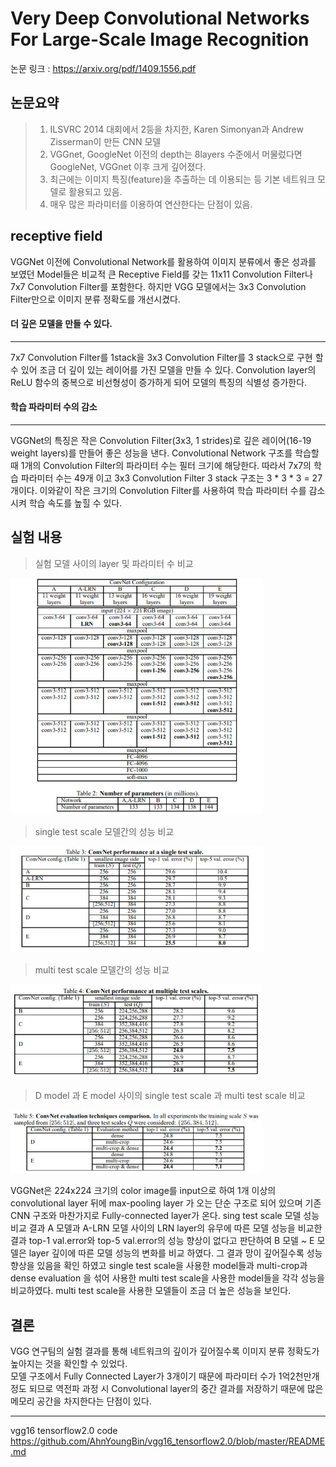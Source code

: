 Very Deep Convolutional Networks For Large-Scale Image Recognition
============================================================================
논문 링크 : <https://arxiv.org/pdf/1409.1556.pdf>   
   
   
   
논문요약
--------
>1. ILSVRC 2014 대회에서 2등을 차지한, Karen Simonyan과 Andrew Zisserman이 만든 CNN 모델
>2. VGGnet, GoogleNet 이전의 depth는 8layers 수준에서 머물렀다면 GoogleNet, VGGnet 이후 크게 깊어졌다. 
>3. 최근에는 이미지 특징(feature)을 추출하는 데 이용되는 등 기본 네트워크 모델로 활용되고 있음.
>4. 매우 많은 파라미터를 이용하여 연산한다는 단점이 있음.

receptive field
---------------
VGGNet 이전에 Convolutional Network를 활용하여 이미지 분류에서 좋은 성과를 보였던 Model들은 비교적 큰 Receptive Field를 갖는 11x11 Convolution Filter나 7x7 Convolution Filter를 포함한다. 하지만 VGG 모델에서는 3x3 Convolution Filter만으로 이미지 분류 정확도를 개선시켰다.   

#### 더 깊은 모델을 만들 수 있다.
---
7x7 Convolution Filter를 1stack을 3x3 Convolution Filter를 3 stack으로 구현 할 수 있어 조금 더 깊이 있는 레이어를 가진  모델을 만들 수 있다. Convolution layer의 ReLU 함수의 중복으로 비선형성이 증가하게 되어 모델의 특징의 식별성 증가한다. 
<br>   
#### 학습 파라미터 수의 감소   
---
VGGNet의 특징은 작은 Convolution Filter(3x3, 1 strides)로 깊은 레이어(16-19 weight layers)를 만들어 좋은 성능을 낸다. Convolutional Network 구조를 학습할 때 1개의 Convolution Filter의 파라미터 수는 필터 크기에 해당한다. 따라서 7x7의 학습 파라미터 수는 49개 이고 3x3 Convolution Filter 3 stack 구조는 3 * 3 * 3 = 27 개이다. 이와같이 작은 크기의 Convolution Filter를 사용하여 학습 파라미터 수를 감소 시켜 학습 속도를 높힐 수 있다.



실험 내용
---------
>실험 모델 사이의 layer 및 파라미터 수 비교   
   
<img src="/image/1.JPG" width="80%" height="80%" title="img1" alt="img1"></img>   
>single test scale 모델간의 성능 비교   
   
<img src="/image/2.JPG" width="80%" height="80%" title="img1" alt="img1"></img>  
> multi test scale 모델간의 성능 비교  
   
<img src="/image/3.JPG" width="80%" height="80%" title="img1" alt="img1"></img>   
>D model 과 E model 사이의 single test scale 과 multi test scale 비교  
   
<img src="/image/4.JPG" width="80%" height="80%" title="img1" alt="img1"></img>   


VGGNet은 224x224 크기의 color image를 input으로 하여 1개 이상의 convolutional layer 뒤에 max-pooling layer 가 오는 단순 구조로 되어 있으며 기존 CNN 구조와 마찬가지로 Fully-connected layer가 온다. sing test scale 모델 성능 비교 결과 A 모델과  A-LRN 모델 사이의 LRN layer의 유무에 따른 모델 성능을 비교한 결과 top-1 val.error와 top-5 val.error의 성능 향상이 없다고 판단하여  B 모델 ~ E 모델은 layer 깊이에 따른 모델 성능의 변화를 비교 하였다. 그 결과 망이 깊어질수록 성능 향상을 있음을 확인 하였고 single test scale을 사용한 model들과 multi-crop과 dense evaluation 을 섞어 사용한 multi test scale을 사용한 model들을 각각 성능을 비교하였다. multi test scale을 사용한 모델들이 조금 더 높은 성능을 보인다.   
   
결론
---------

VGG 연구팀의 실험 결과를 통해 네트워크의 깊이가 깊어질수록 이미지 분류 정확도가 높아지는 것을 확인할 수 있었다.  
모델 구조에서 Fully Connected Layer가 3개이기 때문에 파라미터 수가 1억2천만개 정도 되므로 역전파 과정 시 Convolutional layer의 중간 결과를 저장하기 때문에 많은 메모리 공간을 차지한다는 단점이 있다.   
   
---
vgg16 tensorflow2.0 code <https://github.com/AhnYoungBin/vgg16_tensorflow2.0/blob/master/README.md>
